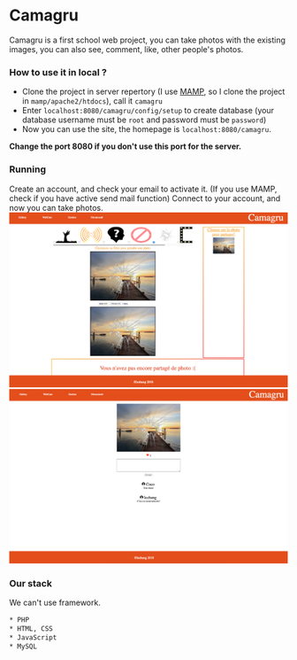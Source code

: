 # Camagru

Camagru is a first school web project, you can take photos with the existing images, you can also see, comment, like, other people's photos.

### How to use it in local ?

 - Clone the project in server repertory (I use [MAMP](https://www.mamp.info/en/), so I clone the project in `mamp/apache2/htdocs`), call it `camagru`
 - Enter `localhost:8080/camagru/config/setup` to create database (your database username must be `root` and password must be `password`)
 - Now you can use the site, the homepage is `localhost:8080/camagru`.

**Change the port 8080 if you don't use this port for the server.**

### Running

Create an account, and check your email to activate it. (If you use MAMP, check if you have active send mail function)
Connect to your account, and now you can take photos.
![camagru](./assets/camagru.png)
![camagru](./assets/camagru1.png)

### Our stack

We can't use framework.

	* PHP
	* HTML, CSS
	* JavaScript
	* MySQL
